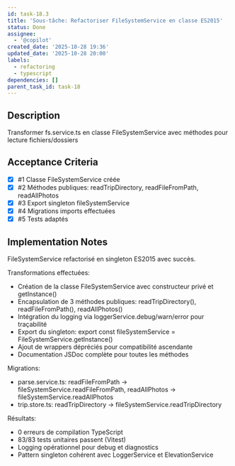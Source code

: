 ```yaml
---
id: task-18.3
title: 'Sous-tâche: Refactoriser FileSystemService en classe ES2015'
status: Done
assignee:
  - '@copilot'
created_date: '2025-10-28 19:36'
updated_date: '2025-10-28 20:00'
labels:
  - refactoring
  - typescript
dependencies: []
parent_task_id: task-18
---
```


## Description

<!-- SECTION:DESCRIPTION:BEGIN -->
Transformer fs.service.ts en classe FileSystemService avec méthodes pour lecture fichiers/dossiers
<!-- SECTION:DESCRIPTION:END -->

## Acceptance Criteria
<!-- AC:BEGIN -->
- [x] #1 Classe FileSystemService créée
- [x] #2 Méthodes publiques: readTripDirectory, readFileFromPath, readAllPhotos
- [x] #3 Export singleton fileSystemService
- [x] #4 Migrations imports effectuées
- [x] #5 Tests adaptés
<!-- AC:END -->

## Implementation Notes

<!-- SECTION:NOTES:BEGIN -->
FileSystemService refactorisé en singleton ES2015 avec succès.

Transformations effectuées:
- Création de la classe FileSystemService avec constructeur privé et getInstance()
- Encapsulation de 3 méthodes publiques: readTripDirectory(), readFileFromPath(), readAllPhotos()
- Intégration du logging via loggerService.debug/warn/error pour traçabilité
- Export du singleton: export const fileSystemService = FileSystemService.getInstance()
- Ajout de wrappers dépréciés pour compatibilité ascendante
- Documentation JSDoc complète pour toutes les méthodes

Migrations:
- parse.service.ts: readFileFromPath → fileSystemService.readFileFromPath, readAllPhotos → fileSystemService.readAllPhotos
- trip.store.ts: readTripDirectory → fileSystemService.readTripDirectory

Résultats:
- 0 erreurs de compilation TypeScript
- 83/83 tests unitaires passent (Vitest)
- Logging opérationnel pour debug et diagnostics
- Pattern singleton cohérent avec LoggerService et ElevationService
<!-- SECTION:NOTES:END -->

